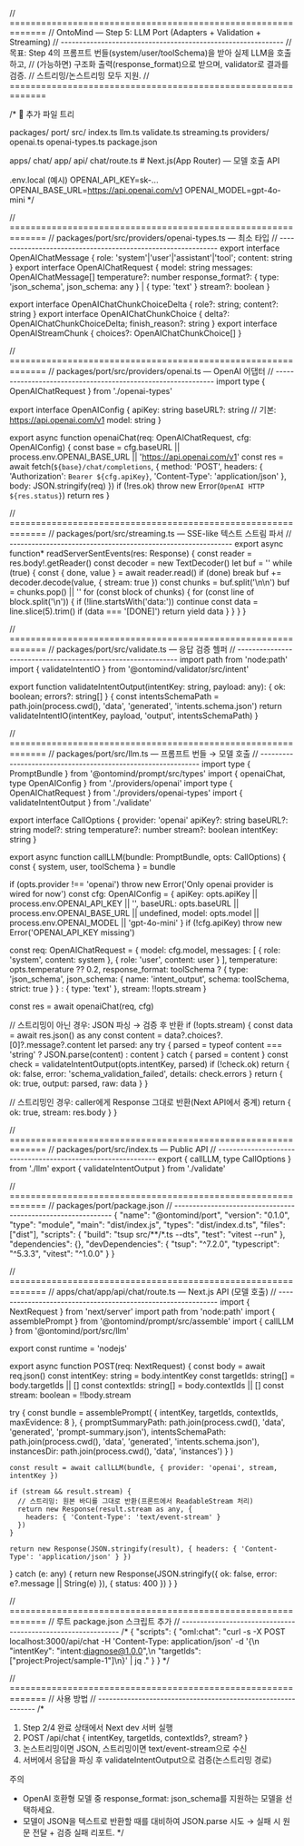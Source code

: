 // =============================================================
// OntoMind — Step 5: LLM Port (Adapters + Validation + Streaming)
// -------------------------------------------------------------
// 목표: Step 4의 프롬프트 번들(system/user/toolSchema)을 받아 실제 LLM을 호출하고,
//       (가능하면) 구조화 출력(response_format)으로 받으며, validator로 결과를 검증.
//       스트리밍/논스트리밍 모두 지원.
// =============================================================

/*
📁 추가 파일 트리

packages/
  port/
    src/
      index.ts
      llm.ts
      validate.ts
      streaming.ts
      providers/
        openai.ts
        openai-types.ts
    package.json

apps/
  chat/
    app/
      api/
        chat/route.ts     # Next.js(App Router) — 모델 호출 API

.env.local (예시)
  OPENAI_API_KEY=sk-...
  OPENAI_BASE_URL=https://api.openai.com/v1
  OPENAI_MODEL=gpt-4o-mini
*/

// =============================================================
// packages/port/src/providers/openai-types.ts — 최소 타입
// -------------------------------------------------------------
export interface OpenAIChatMessage { role: 'system'|'user'|'assistant'|'tool'; content: string }
export interface OpenAIChatRequest {
  model: string
  messages: OpenAIChatMessage[]
  temperature?: number
  response_format?: { type: 'json_schema', json_schema: any } | { type: 'text' }
  stream?: boolean
}

export interface OpenAIChatChunkChoiceDelta { role?: string; content?: string }
export interface OpenAIChatChunkChoice { delta?: OpenAIChatChunkChoiceDelta; finish_reason?: string }
export interface OpenAIStreamChunk { choices?: OpenAIChatChunkChoice[] }

// =============================================================
// packages/port/src/providers/openai.ts — OpenAI 어댑터
// -------------------------------------------------------------
import type { OpenAIChatRequest } from './openai-types'

export interface OpenAIConfig {
  apiKey: string
  baseURL?: string // 기본: https://api.openai.com/v1
  model: string
}

export async function openaiChat(req: OpenAIChatRequest, cfg: OpenAIConfig) {
  const base = cfg.baseURL || process.env.OPENAI_BASE_URL || 'https://api.openai.com/v1'
  const res = await fetch(`${base}/chat/completions`, {
    method: 'POST',
    headers: {
      'Authorization': `Bearer ${cfg.apiKey}`,
      'Content-Type': 'application/json'
    },
    body: JSON.stringify(req)
  })
  if (!res.ok) throw new Error(`OpenAI HTTP ${res.status}`)
  return res
}

// =============================================================
// packages/port/src/streaming.ts — SSE-like 텍스트 스트림 파서
// -------------------------------------------------------------
export async function* readServerSentEvents(res: Response) {
  const reader = res.body!.getReader()
  const decoder = new TextDecoder()
  let buf = ''
  while (true) {
    const { done, value } = await reader.read()
    if (done) break
    buf += decoder.decode(value, { stream: true })
    const chunks = buf.split('\n\n')
    buf = chunks.pop() || ''
    for (const block of chunks) {
      for (const line of block.split('\n')) {
        if (!line.startsWith('data:')) continue
        const data = line.slice(5).trim()
        if (data === '[DONE]') return
        yield data
      }
    }
  }
}

// =============================================================
// packages/port/src/validate.ts — 응답 검증 헬퍼
// -------------------------------------------------------------
import path from 'node:path'
import { validateIntentIO } from '@ontomind/validator/src/intent'

export function validateIntentOutput(intentKey: string, payload: any): { ok: boolean; errors?: string[] } {
  const intentsSchemaPath = path.join(process.cwd(), 'data', 'generated', 'intents.schema.json')
  return validateIntentIO(intentKey, payload, 'output', intentsSchemaPath)
}

// =============================================================
// packages/port/src/llm.ts — 프롬프트 번들 → 모델 호출
// -------------------------------------------------------------
import type { PromptBundle } from '@ontomind/prompt/src/types'
import { openaiChat, type OpenAIConfig } from './providers/openai'
import type { OpenAIChatRequest } from './providers/openai-types'
import { validateIntentOutput } from './validate'

export interface CallOptions {
  provider: 'openai'
  apiKey?: string
  baseURL?: string
  model?: string
  temperature?: number
  stream?: boolean
  intentKey: string
}

export async function callLLM(bundle: PromptBundle, opts: CallOptions) {
  const { system, user, toolSchema } = bundle

  if (opts.provider !== 'openai') throw new Error('Only openai provider is wired for now')
  const cfg: OpenAIConfig = {
    apiKey: opts.apiKey || process.env.OPENAI_API_KEY || '',
    baseURL: opts.baseURL || process.env.OPENAI_BASE_URL || undefined,
    model: opts.model || process.env.OPENAI_MODEL || 'gpt-4o-mini'
  }
  if (!cfg.apiKey) throw new Error('OPENAI_API_KEY missing')

  const req: OpenAIChatRequest = {
    model: cfg.model,
    messages: [
      { role: 'system', content: system },
      { role: 'user', content: user }
    ],
    temperature: opts.temperature ?? 0.2,
    response_format: toolSchema
      ? { type: 'json_schema', json_schema: { name: 'intent_output', schema: toolSchema, strict: true } }
      : { type: 'text' },
    stream: !!opts.stream
  }

  const res = await openaiChat(req, cfg)

  // 스트리밍이 아닌 경우: JSON 파싱 → 검증 후 반환
  if (!opts.stream) {
    const data = await res.json() as any
    const content = data?.choices?.[0]?.message?.content
    let parsed: any
    try { parsed = typeof content === 'string' ? JSON.parse(content) : content } catch { parsed = content }
    const check = validateIntentOutput(opts.intentKey, parsed)
    if (!check.ok) return { ok: false, error: 'schema_validation_failed', details: check.errors }
    return { ok: true, output: parsed, raw: data }
  }

  // 스트리밍인 경우: caller에게 Response 그대로 반환(Next API에서 중계)
  return { ok: true, stream: res.body }
}

// =============================================================
// packages/port/src/index.ts — Public API
// -------------------------------------------------------------
export { callLLM, type CallOptions } from './llm'
export { validateIntentOutput } from './validate'

// =============================================================
// packages/port/package.json
// -------------------------------------------------------------
{
  "name": "@ontomind/port",
  "version": "0.1.0",
  "type": "module",
  "main": "dist/index.js",
  "types": "dist/index.d.ts",
  "files": ["dist"],
  "scripts": {
    "build": "tsup src/**/*.ts --dts",
    "test": "vitest --run"
  },
  "dependencies": {},
  "devDependencies": {
    "tsup": "^7.2.0",
    "typescript": "^5.3.3",
    "vitest": "^1.0.0"
  }
}

// =============================================================
// apps/chat/app/api/chat/route.ts — Next.js API (모델 호출)
// -------------------------------------------------------------
import { NextRequest } from 'next/server'
import path from 'node:path'
import { assemblePrompt } from '@ontomind/prompt/src/assemble'
import { callLLM } from '@ontomind/port/src/llm'

export const runtime = 'nodejs'

export async function POST(req: NextRequest) {
  const body = await req.json()
  const intentKey: string = body.intentKey
  const targetIds: string[] = body.targetIds || []
  const contextIds: string[] = body.contextIds || []
  const stream: boolean = !!body.stream

  try {
    const bundle = assemblePrompt(
      { intentKey, targetIds, contextIds, maxEvidence: 8 },
      {
        promptSummaryPath: path.join(process.cwd(), 'data', 'generated', 'prompt-summary.json'),
        intentsSchemaPath: path.join(process.cwd(), 'data', 'generated', 'intents.schema.json'),
        instancesDir: path.join(process.cwd(), 'data', 'instances')
      }
    )

    const result = await callLLM(bundle, { provider: 'openai', stream, intentKey })

    if (stream && result.stream) {
      // 스트리밍: 원본 바디를 그대로 반환(프론트에서 ReadableStream 처리)
      return new Response(result.stream as any, {
        headers: { 'Content-Type': 'text/event-stream' }
      })
    }

    return new Response(JSON.stringify(result), { headers: { 'Content-Type': 'application/json' } })
  } catch (e: any) {
    return new Response(JSON.stringify({ ok: false, error: e?.message || String(e) }), { status: 400 })
  }
}

// =============================================================
// 루트 package.json 스크립트 추가
// -------------------------------------------------------------
/*
{
  "scripts": {
    "oml:chat": "curl -s -X POST localhost:3000/api/chat -H 'Content-Type: application/json' -d '{\n  \"intentKey\": \"intent:diagnose@1.0.0\",\n  \"targetIds\": [\"project:Project/sample-1\"]\n}' | jq ."
  }
}
*/

// =============================================================
// 사용 방법
// -------------------------------------------------------------
/*
1) Step 2/4 완료 상태에서 Next dev 서버 실행
2) POST /api/chat { intentKey, targetIds, contextIds?, stream? }
3) 논스트리밍이면 JSON, 스트리밍이면 text/event-stream으로 수신
4) 서버에서 응답을 파싱 후 validateIntentOutput으로 검증(논스트리밍 경로)

주의
- OpenAI 호환형 모델 중 response_format: json_schema를 지원하는 모델을 선택하세요.
- 모델이 JSON을 텍스트로 반환할 때를 대비하여 JSON.parse 시도 → 실패 시 원문 전달 + 검증 실패 리포트.
*/
